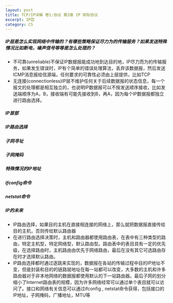 ```yaml
---
layout: post
title: TCP/IP详解 卷1:协议 第3章 IP 网际协议
excerpt: IP层
category: CS
---
```


##### IP层是怎么实现网络中传输的？有哪些策略保证尽力为的传输服务？如果发送特殊情况比如断电，噪声信号等等是怎么处理的？
- 不可靠(unreliable)不保证IP数据报能成功地到达目的地，IP尽力而为的传输服务，如果发生错误时，IP有个简单的错误处理算法，丢弃该数据报，然后发送ICMP消息报给信源端，任何要求的可靠性必须由上层提供，比如TCP
- 无连接(connectionless)IP层不维护任何关于后续数据报的状态信息，每一个报文的处理都是相互独立的，也说明IP数据报可以不按发送顺序接收，比如发送端顺序为A，B，接收端有可能先接收到B，再A，因为每个IP数据报都独立进行路由选择。
##### IP首部
##### IP路由选择
##### 子网寻址
##### 子网掩码
##### 特殊情况的IP地址
##### ifconfig命令
##### netstat命令
##### IP的未来


- IP路由选择，如果目的主机在直接相连接的网络上，那么就把数据报直接传给目的主机，否则传给默认路由器
- 在进行路由选择决策时，主机和路由器都使用路由表，在表中有三种类型的路由，特定主机型，特定网络型，默认路由型。路由表中的表目具有一定的优先级，在选择路由时，主机路由由优先于网络路由，最后在没有其它可选路由存在时才选择默认路由。
- IP路由选择都时通过逐跳来实现的，数据报在各站的传输过程中目的IP地址不变，但是封装和目的的链路层地址在每一站都可以改变，大多数的主机和许多路由器对于非本地网络的数据报都使用默认的下一站路由器。最后子网的划分缩小了Internet路由表的规模，因为许多网络经常可以通过单个表目就可以访问了。接口和网络有关信息可以通过ifconfig , netstat命令获得，包括接口的IP地址，子网掩码，广播地址，MTU等


